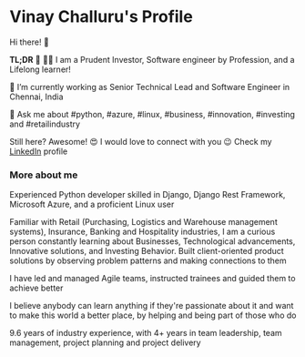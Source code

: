 # Vinay Challuru's Profile

Hi there! 👋

**TL;DR** 🏃 🏃‍♀️ I am a Prudent Investor, Software engineer by Profession, and a Lifelong learner!

🔭 I’m currently working as Senior Technical Lead and Software Engineer in Chennai, India

💬 Ask me about #python, #azure, #linux, #business, #innovation, #investing and #retailindustry

Still here? Awesome! 😍 I would love to connect with you 😉 Check my [LinkedIn](https://www.linkedin.com/in/vinaychalluru/) profile

### More about me

Experienced Python developer skilled in Django, Django Rest Framework, Microsoft Azure, and a proficient Linux user

Familiar with Retail (Purchasing, Logistics and Warehouse management systems), Insurance, Banking and Hospitality industries, I am a curious person constantly learning about Businesses, Technological advancements, Innovative solutions, and Investing Behavior. Built client-oriented product solutions by observing problem patterns and making connections to them

I have led and managed Agile teams, instructed trainees and guided them to achieve better

I believe anybody can learn anything if they're passionate about it and want to make this world a better place, by helping and being part of those who do

9.6 years of industry experience, with 4+ years in team leadership, team management, project planning and project delivery
